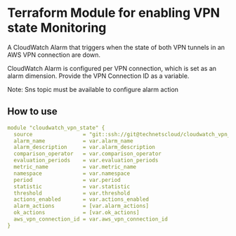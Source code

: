 # Terraform Module for enabling VPN state Monitoring

A CloudWatch Alarm that triggers when the state of both VPN tunnels in an AWS VPN connection are down.

CloudWatch Alarm is configured per VPN connection, which is set as an alarm dimension. Provide the VPN Connection ID as a variable.

Note: Sns topic must be available to configure alarm action

## How to use

```yaml
module "cloudwatch_vpn_state" {
  source                = "git::ssh://git@technetscloud/cloudwatch_vpn_state"
  alarm_name            = var.alarm_name
  alarm_description     = var.alarm_description
  comparison_operator   = var.comparison_operator
  evaluation_periods    = var.evaluation_periods
  metric_name           = var.metric_name
  namespace             = var.namespace
  period                = var.period
  statistic             = var.statistic
  threshold             = var.threshold
  actions_enabled       = var.actions_enabled
  alarm_actions         = [var.alarm_actions]
  ok_actions            = [var.ok_actions]
  aws_vpn_connection_id = var.aws_vpn_connection_id
}
